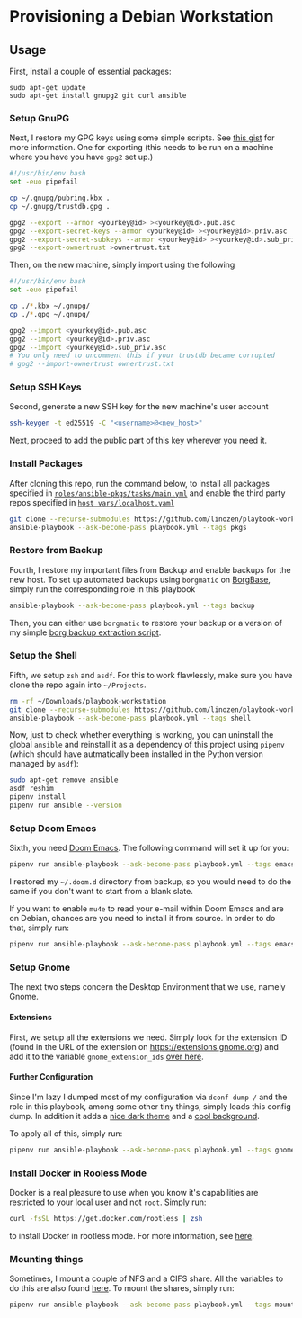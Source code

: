 # Provisioning a Debian Workstation

## Usage

First, install a couple of essential packages:

```shell
sudo apt-get update
sudo apt-get install gnupg2 git curl ansible
```

### Setup GnuPG

Next, I restore my GPG keys using some simple scripts. See [this
gist](https://gist.github.com/chrisroos/1205934) for more information. One for
exporting (this needs to be run on a machine where you have you have `gpg2` set
up.)

```bash
#!/usr/bin/env bash
set -euo pipefail

cp ~/.gnupg/pubring.kbx .
cp ~/.gnupg/trustdb.gpg .

gpg2 --export --armor <yourkey@id> ><yourkey@id>.pub.asc
gpg2 --export-secret-keys --armor <yourkey@id> ><yourkey@id>.priv.asc
gpg2 --export-secret-subkeys --armor <yourkey@id> ><yourkey@id>.sub_priv.asc
gpg2 --export-ownertrust >ownertrust.txt
```

Then, on the new machine, simply import using the following

```bash
#!/usr/bin/env bash
set -euo pipefail

cp ./*.kbx ~/.gnupg/
cp ./*.gpg ~/.gnupg/

gpg2 --import <yourkey@id>.pub.asc
gpg2 --import <yourkey@id>.priv.asc
gpg2 --import <yourkey@id>.sub_priv.asc
# You only need to uncomment this if your trustdb became corrupted
# gpg2 --import-ownertrust ownertrust.txt
```

### Setup SSH Keys

Second, generate a new SSH key for the new machine's user account

```bash
ssh-keygen -t ed25519 -C "<username>@<new_host>"
```

Next, proceed to add the public part of this key wherever you need it.

### Install Packages

After cloning this repo, run the command below, to install all packages
specified in
[`roles/ansible-pkgs/tasks/main.yml`](roles/ansible-pkgs/tasks/main.yml) and
enable the third party repos specified in [`host_vars/localhost.yaml`](host_vars/localhost.yaml)

```bash
git clone --recurse-submodules https://github.com/linozen/playbook-workstation.git ~/Downloads/playbook-workstation
ansible-playbook --ask-become-pass playbook.yml --tags pkgs
```

### Restore from Backup

Fourth, I restore my important files from Backup and enable backups for the new
host. To set up automated backups using `borgmatic` on
[BorgBase](https://borgbase.com), simply run the corresponding role in this
playbook

```bash
ansible-playbook --ask-become-pass playbook.yml --tags backup
```

Then, you can either use `borgmatic` to restore your backup or a version of my
simple [borg backup extraction script](extractor.sh).

### Setup the Shell

Fifth, we setup `zsh` and `asdf`. For this to work flawlessly, make sure you
have clone the repo again into `~/Projects`.

```bash
rm -rf ~/Downloads/playbook-workstation
git clone --recurse-submodules https://github.com/linozen/playbook-workstation.git ~/Projects/playbook-workstation
ansible-playbook --ask-become-pass playbook.yml --tags shell
```

Now, just to check whether everything is working, you can uninstall the global
`ansible` and reinstall it as a dependency of this project using `pipenv` (which
should have autmatically been installed in the Python version managed by
`asdf`):

```bash
sudo apt-get remove ansible
asdf reshim
pipenv install
pipenv run ansible --version
```

### Setup Doom Emacs

Sixth, you need [Doom Emacs](https://github.com/hlissner/doom-emacs). The
following command will set it up for you:

```bash
pipenv run ansible-playbook --ask-become-pass playbook.yml --tags emacs
```

I restored my `~/.doom.d` directory from backup, so you would need to do the same if
you don't want to start from a blank slate.

If you want to enable `mu4e` to read your e-mail within Doom Emacs and are on
Debian, chances are you need to install it from source. In order to do that,
simply run:

```bash
pipenv run ansible-playbook --ask-become-pass playbook.yml --tags emacs,mu4e
```

### Setup Gnome

The next two steps concern the Desktop Environment that we use, namely Gnome.

#### Extensions

First, we setup all the extensions we need. Simply look for the extension ID
(found in the URL of the extension on https://extensions.gnome.org) and add it
to the variable `gnome_extension_ids` [over here](host_vars/localhost.yaml).

#### Further Configuration

Since I'm lazy I dumped most of my configuration via `dconf dump /` and the role
in this playbook, among some other tiny things, simply loads this config dump.
In addition it adds a [nice dark
theme](https://gitlab.com/tista500/plata-theme) and a [cool
background](roles/ansible-gnome-config/files/space.png).

To apply all of this, simply run:

```bash
pipenv run ansible-playbook --ask-become-pass playbook.yml --tags gnome
```

### Install Docker in Rooless Mode

Docker is a real pleasure to use when you know it's capabilities are restricted
to your local user and not `root`. Simply run:

```bash
curl -fsSL https://get.docker.com/rootless | zsh
```

to install Docker in rootless mode. For more information, see [here](https://docs.docker.com/engine/security/rootless/).

### Mounting things

Sometimes, I mount a couple of NFS and a CIFS share. All the variables to do this
are also found [here](host_vars/localhost.yaml). To mount the shares, simply
run:

```bash
pipenv run ansible-playbook --ask-become-pass playbook.yml --tags mount
```
